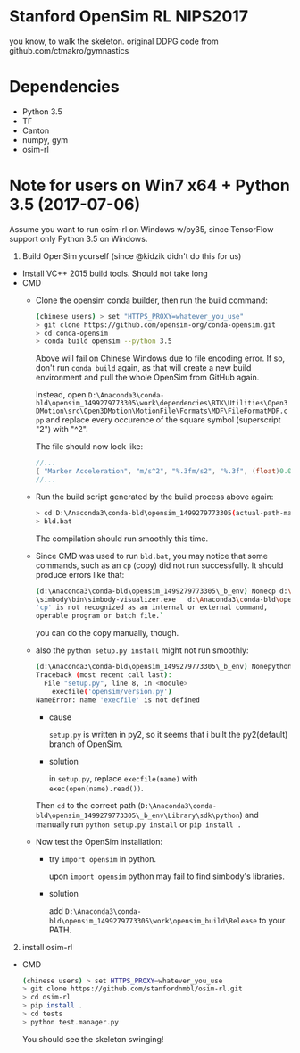 # Stanford OpenSim RL NIPS2017

you know, to walk the skeleton. original DDPG code from github.com/ctmakro/gymnastics

# Dependencies

  - Python 3.5
  - TF
  - Canton
  - numpy, gym
  - osim-rl

# Note for users on Win7 x64 + Python 3.5 (2017-07-06)

Assume you want to run osim-rl on Windows w/py35, since TensorFlow support only Python 3.5 on Windows.

1. Build OpenSim yourself (since @kidzik didn't do this for us)
  - Install VC++ 2015 build tools. Should not take long
  - CMD
    - Clone the opensim conda builder, then run the build command:
      ```bash
      (chinese users) > set "HTTPS_PROXY=whatever_you_use"
      > git clone https://github.com/opensim-org/conda-opensim.git
      > cd conda-opensim
      > conda build opensim --python 3.5
      ```

      Above will fail on Chinese Windows due to file encoding error. If so, don't run `conda build` again, as that will create a new build environment and pull the whole OpenSim from GitHub again.

      Instead, open `D:\Anaconda3\conda-bld\opensim_1499279773305\work\dependencies\BTK\Utilities\Open3DMotion\src\Open3DMotion\MotionFile\Formats\MDF\FileFormatMDF.cpp` and replace every occurence of the square symbol (superscript "2") with "^2".

      The file should now look like:
      ```c
      //...
      { "Marker Acceleration", "m/s^2", "%.3fm/s2", "%.3f", (float)0.05},
      //...
      ```

    - Run the build script generated by the build process above again:
      ```bash
      > cd D:\Anaconda3\conda-bld\opensim_1499279773305(actual-path-may-vary)\work
      > bld.bat
      ```
      The compilation should run smoothly this time.

    - Since CMD was used to run `bld.bat`, you may notice that some commands, such as an `cp` (copy) did not run successfully. It should produce errors like that:

      ```bash
      (d:\Anaconda3\conda-bld\opensim_1499279773305\_b_env) Nonecp d:\Anaconda3\conda-bld\opensim_1499279773305\_b_env\Library
      \simbody\bin\simbody-visualizer.exe   d:\Anaconda3\conda-bld\opensim_1499279773305\_b_env\simbody-visualizer.exe
      'cp' is not recognized as an internal or external command,
      operable program or batch file.`
      ```

      you can do the copy manually, though.

    - also the `python setup.py install` might not run smoothly:

        ```bash
        (d:\Anaconda3\conda-bld\opensim_1499279773305\_b_env) Nonepython setup.py install
        Traceback (most recent call last):
          File "setup.py", line 8, in <module>
            execfile('opensim/version.py')
        NameError: name 'execfile' is not defined
        ```

        - cause

          `setup.py` is written in py2, so it seems that i built the py2(default) branch of OpenSim.

        - solution

          in `setup.py`, replace `execfile(name)` with `exec(open(name).read())`.

        Then `cd` to the correct path (`D:\Anaconda3\conda-bld\opensim_1499279773305\_b_env\Library\sdk\python`) and manually run `python setup.py install` or `pip install .`

    - Now test the OpenSim installation:
      - try `import opensim` in python.

        upon `import opensim` python may fail to find simbody's libraries.

      - solution

        add `D:\Anaconda3\conda-bld\opensim_1499279773305\work\opensim_build\Release` to your PATH.

2. install osim-rl
  - CMD

    ```bash
    (chinese users) > set HTTPS_PROXY=whatever_you_use
    > git clone https://github.com/stanfordnmbl/osim-rl.git
    > cd osim-rl
    > pip install .
    > cd tests
    > python test.manager.py
    ```

    You should see the skeleton swinging!
